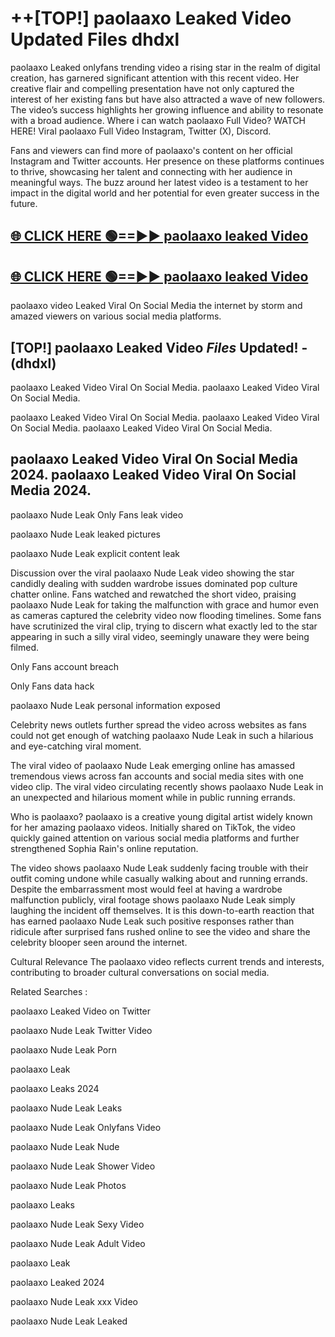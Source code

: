 # ++[TOP!] paolaaxo Leaked Video Updated Files dhdxl<br>

paolaaxo Leaked onlyfans trending video a rising star in the realm of digital creation, has garnered significant attention with this recent video. Her creative flair and compelling presentation have not only captured the interest of her existing fans but have also attracted a wave of new followers. The video’s success highlights her growing influence and ability to resonate with a broad audience.
Where i can watch paolaaxo Full Video? WATCH HERE! Viral paolaaxo Full Video Instagram, Twitter (X), Discord.


Fans and viewers can find more of paolaaxo's content on her official Instagram and Twitter accounts. Her presence on these platforms continues to thrive, showcasing her talent and connecting with her audience in meaningful ways. The buzz around her latest video is a testament to her impact in the digital world and her potential for even greater success in the future.


## [🌐 CLICK HERE 🟢==►► paolaaxo leaked Video ](https://xnudes.xyz/go)

## [🌐 CLICK HERE 🟢==►► paolaaxo leaked Video ](https://xnudes.xyz/go)



paolaaxo video Leaked Viral On Social Media the internet by storm and amazed viewers on various social media platforms.


## [TOP!] paolaaxo Leaked Video *Files* Updated! - (dhdxl)

paolaaxo Leaked Video Viral On Social Media. paolaaxo Leaked Video Viral On Social Media.

paolaaxo Leaked Video Viral On Social Media. paolaaxo Leaked Video Viral On Social Media. paolaaxo Leaked Video Viral On Social Media.


## paolaaxo Leaked Video Viral On Social Media 2024. paolaaxo Leaked Video Viral On Social Media 2024.
paolaaxo Nude Leak Only Fans leak video

paolaaxo Nude Leak leaked pictures

paolaaxo Nude Leak explicit content leak

Discussion over the viral paolaaxo Nude Leak video showing the star candidly dealing with sudden wardrobe issues dominated pop culture chatter online. Fans watched and rewatched the short video, praising paolaaxo Nude Leak for taking the malfunction with grace and humor even as cameras captured the celebrity video now flooding timelines. Some fans have scrutinized the viral clip, trying to discern what exactly led to the star appearing in such a silly viral video, seemingly unaware they were being filmed.


Only Fans account breach

Only Fans data hack

paolaaxo Nude Leak personal information exposed

Celebrity news outlets further spread the video across websites as fans could not get enough of watching paolaaxo Nude Leak in such a hilarious and eye-catching viral moment.


The viral video of paolaaxo Nude Leak emerging online has amassed tremendous views across fan accounts and social media sites with one video clip. The viral video circulating recently shows paolaaxo Nude Leak in an unexpected and hilarious moment while in public running errands.


Who is paolaaxo? paolaaxo is a creative young digital artist widely known for her amazing paolaaxo videos. Initially shared on TikTok, the video quickly gained attention on various social media platforms and further strengthened Sophia Rain's online reputation.

The video shows paolaaxo Nude Leak suddenly facing trouble with their outfit coming undone while casually walking about and running errands. Despite the embarrassment most would feel at having a wardrobe malfunction publicly, viral footage shows paolaaxo Nude Leak simply laughing the incident off themselves. It is this down-to-earth reaction that has earned paolaaxo Nude Leak such positive responses rather than ridicule after surprised fans rushed online to see the video and share the celebrity blooper seen around the internet.

Cultural Relevance The paolaaxo video reflects current trends and interests, contributing to broader cultural conversations on social media.

Related Searches :

paolaaxo Leaked Video on Twitter

paolaaxo Nude Leak Twitter Video

paolaaxo Nude Leak Porn

paolaaxo Leak 

paolaaxo Leaks 2024

paolaaxo Nude Leak Leaks

paolaaxo Nude Leak Onlyfans Video

paolaaxo Nude Leak Nude

paolaaxo Nude Leak Shower Video

paolaaxo Nude Leak Photos

paolaaxo Leaks

paolaaxo Nude Leak Sexy Video

paolaaxo Nude Leak Adult Video

paolaaxo Leak

paolaaxo Leaked 2024

paolaaxo Nude Leak xxx Video

paolaaxo Nude Leak Leaked